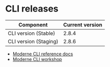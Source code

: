 # CLI releases

| Component             | Current version |
| --------------------- | --------------- |
| CLI version (Stable)  | 2.8.4           |
| CLI version (Staging) | 2.8.6           |

* [Moderne CLI reference docs](../user-documentation/moderne-cli/cli-reference.md)
* [Moderne CLI workshop](../user-documentation/workshops/moderne-cli-exercise.md)
